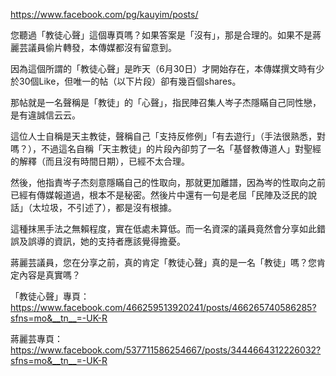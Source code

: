 https://www.facebook.com/pg/kauyim/posts/

您聽過「教徒心聲」這個專頁嗎？如果答案是「沒有」，那是合理的。如果不是蔣麗芸議員偷片轉發，本傳媒都沒有留意到。

因為這個所謂的「教徒心聲」是昨天（6月30日）才開始存在，本傳媒撰文時有少於30個Like，但唯一的帖（以下片段）卻有幾百個shares。

那帖就是一名聲稱是「教徒」的「心聲」，指民陣召集人岑子杰隱瞞自己同性戀，是有違誠信云云。

這位人士自稱是天主教徒，聲稱自己「支持反修例」「有去遊行」（手法很熟悉，對嗎？），不過這名自稱「天主教徒」的片段內卻剪了一名「基督教傳道人」對聖經的解釋（而且沒有時間日期），已經不太合理。

然後，他指責岑子杰刻意隱瞞自己的性取向，那就更加離譜，因為岑的性取向之前已經有傳媒報道過，根本不是秘密。然後片中還有一句是老屈「民陣及泛民的說話」（太垃圾，不引述了），都是沒有根據。

這種抹黑手法之無賴程度，實在低處未算低。而一名資深的議員竟然會分享如此錯誤及誤導的資訊，她的支持者應該覺得擔憂。

蔣麗芸議員，您在分享之前，真的肯定「教徒心聲」真的是一名「教徒」嗎？您肯定內容是真實嗎？

「教徒心聲」專頁：
https://www.facebook.com/466259513920241/posts/466265740586285?sfns=mo&__tn__=-UK-R

蔣麗芸專頁：
https://www.facebook.com/537711586254667/posts/3444664312226032?sfns=mo&__tn__=-UK-R
